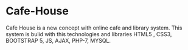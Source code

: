 # Cafe-House
Cafe House is a new concept with online cafe and library system. This system is bulid with this technologies and libraries HTML5 , CSS3, BOOTSTRAP 5, JS, AJAX, PHP-7, MYSQL.

